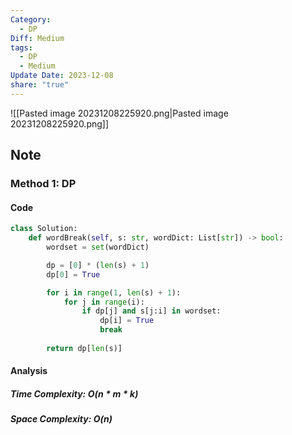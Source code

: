 ```yaml
---
Category:
  - DP
Diff: Medium
tags:
  - DP
  - Medium
Update Date: 2023-12-08
share: "true"
---
```


![[Pasted image 20231208225920.png|Pasted image 20231208225920.png]]
## Note
### Method 1: DP

#### Code
```python
class Solution:
    def wordBreak(self, s: str, wordDict: List[str]) -> bool:
        wordset = set(wordDict)

        dp = [0] * (len(s) + 1)
        dp[0] = True

        for i in range(1, len(s) + 1):
            for j in range(i):
                if dp[j] and s[j:i] in wordset:
                    dp[i] = True
                    break
                
        return dp[len(s)]
```
#### Analysis
##### Time Complexity: $O(n * m * k)$
##### Space Complexity: $O(n)$

